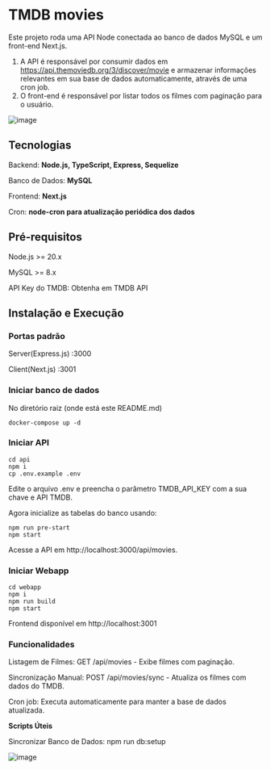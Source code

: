 # TMDB movies
Este projeto roda uma API Node conectada ao banco de dados MySQL e um front-end Next.js.

1. A API é responsável por consumir dados em https://api.themoviedb.org/3/discover/movie e armazenar informações relevantes em sua base de dados automaticamente, através de uma cron job.
2. O front-end é responsável por listar todos os filmes com paginação para o usuário.

![image](https://github.com/user-attachments/assets/6d709b4c-aa4f-4fcc-bd30-35281100af8b)


## Tecnologias
Backend: **Node.js, TypeScript, Express, Sequelize**

Banco de Dados: **MySQL**

Frontend: **Next.js**

Cron: **node-cron para atualização periódica dos dados**

## Pré-requisitos
Node.js >= 20.x

MySQL >= 8.x

API Key do TMDB: Obtenha em TMDB API
  
## Instalação e Execução
### Portas padrão
Server(Express.js) :3000

Client(Next.js) :3001

### Iniciar banco de dados
No diretório raiz (onde está este README.md) 
```
docker-compose up -d
```
### Iniciar API
```
cd api
npm i
cp .env.example .env
```

Edite o arquivo .env e preencha o parâmetro TMDB_API_KEY com a sua chave e API TMDB.

Agora inicialize as tabelas do banco usando: 
```
npm run pre-start
npm start
```
Acesse a API em http://localhost:3000/api/movies.


### Iniciar Webapp
```
cd webapp
npm i
npm run build
npm start
```
Frontend disponível em http://localhost:3001


### Funcionalidades

Listagem de Filmes: GET /api/movies - Exibe filmes com paginação.

Sincronização Manual: POST /api/movies/sync - Atualiza os filmes com dados do TMDB.

Cron job: Executa automaticamente para manter a base de dados atualizada.



**Scripts Úteis**

Sincronizar Banco de Dados: npm run db:setup

![image](https://github.com/user-attachments/assets/2a406885-3b87-4c7b-a1bb-8fa490017830)
